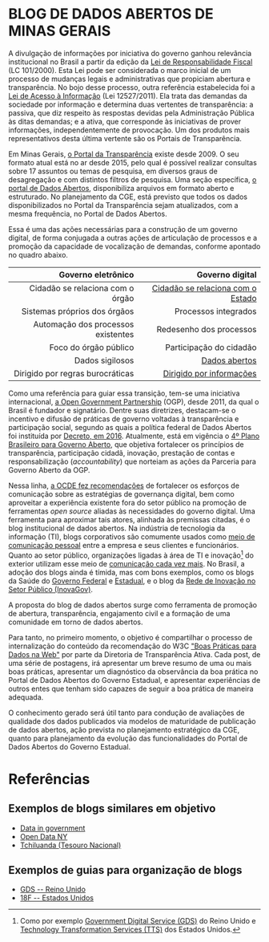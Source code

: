 # BLOG DE DADOS ABERTOS DE MINAS GERAIS

A divulgação de informações por iniciativa do governo ganhou relevância institucional no Brasil a partir da edição da [Lei de Responsabilidade Fiscal](http://www.planalto.gov.br/ccivil_03/leis/lcp/lcp101.htm) (LC 101/2000). Esta Lei pode ser considerada o marco inicial de um processo de mudanças legais e administrativas que propiciam abertura e transparência. No bojo desse processo, outra referência estabelecida foi a [Lei de Acesso à Informação](http://www.planalto.gov.br/ccivil_03/_ato2011-2014/2011/lei/l12527.htm) (Lei 12527/2011). Ela trata das demandas da sociedade por informação e determina duas vertentes de transparência: a passiva, que diz respeito às respostas devidas pela Administração Pública às ditas demandas; e a ativa, que corresponde às iniciativas de prover informações, independentemente de provocação. Um dos produtos mais representativos desta última vertente são os Portais de Transparência.

Em Minas Gerais, [o Portal da Transparência](http://www.transparencia.mg.gov.br/images/stories/decreto-45969.pdf) existe desde 2009. O seu formato atual está no ar desde 2015, pelo qual é possível realizar consultas sobre 17 assuntos ou temas de pesquisa, em diversos graus de desagregação e com distintos filtros de pesquisa. Uma seção específica, [o portal de Dados Abertos](http://www.transparencia.mg.gov.br/dados-abertos), disponibiliza arquivos em formato aberto e estruturado. No planejamento da CGE, está previsto que todos os dados disponibilizados no Portal da Transparência sejam atualizados, com a mesma frequência, no Portal de Dados Abertos.

Essa é uma das ações necessárias para a construção de um governo digital, de forma conjugada a outras ações de articulação de processos e a promoção da capacidade de vocalização de demandas, conforme apontado no quadro abaixo.

  |**Governo eletrônico** | **Governo digital**
  |-----------------------:|-----------------:|
  |Cidadão se relaciona com o órgão|[Cidadão se relaciona com o Estado](http://www.planalto.gov.br/ccivil_03/_ato2011-2014/2011/lei/l12527.htm#art9)|
  |Sistemas próprios dos órgãos| Processos integrados
  |Automação dos processos existentes   |Redesenho dos processos
  |Foco do órgão público                |Participação do cidadão
  |Dados sigilosos                      |[Dados abertos](http://www.planalto.gov.br/ccivil_03/_ato2011-2014/2011/lei/l12527.htm#art3)
  |Dirigido por regras burocráticas     |[Dirigido por informações](http://www.planalto.gov.br/ccivil_03/_ato2011-2014/2011/lei/l12527.htm#art8)

Como uma referência para guiar essa transição, tem-se uma iniciativa internacional, [a Open Government Partnership](https://www.opengovpartnership.org/) (OGP), desde 2011, da qual o Brasil é fundador e signatário. Dentre suas diretrizes, destacam-se o incentivo e difusão de práticas de governo voltadas à transparência e participação social, segundo as quais a política federal de Dados Abertos foi instituída por [Decreto, em 2016](http://www.planalto.gov.br/ccivil_03/_ato2015-2018/2016/decreto/d8777.htm). Atualmente, está em vigência o [4º Plano Brasileiro para Governo Aberto](http://governoaberto.cgu.gov.br/no-brasil/copy_of_planos-de-acao/4o-plano-de-acao-brasileiro), que objetiva fortalecer os princípios de transparência, participação cidadã, inovação, prestação de contas e responsabilização (*accountability*) que norteiam as ações da Parceria para Governo Aberto da OGP.

Nessa linha, [a OCDE fez recomendações](https://read.oecd-ilibrary.org/governance/digital-government-review-of-brazil_9789264307636-en#page14) de fortalecer os esforços de comunicação sobre as estratégias de governança digital, bem como aproveitar a experiência existente fora do setor público na promoção de ferramentas *open source* aliadas às necessidades do governo digital. Uma ferramenta para aproximar tais atores, alinhada às premissas citadas, é o blog institucional de dados abertos. Na indústria de tecnologia da informação (TI), blogs corporativos são comumente usados como [meio de comunicação pessoal](https://ben.balter.com/2015/07/20/write-corporate-blog-posts-as-a-human/) entre a empresa e seus clientes e funcionários. Quanto ao setor público, organizações ligadas à área de TI e inovação[^1] do exterior utilizam esse meio de [comunicação cada vez mais](https://www.blog.gov.uk/). No Brasil, a adoção dos blogs ainda é tímida, mas com bons exemplos, como os blogs da Saúde do [Governo Federal](http://www.blog.saude.gov.br/) e [Estadual](http://blog.saude.mg.gov.br/), e o blog da [Rede de Inovação no Setor Público (InovaGov)](http://inova.gov.br/publicacoes/).

A proposta do blog de dados abertos surge como ferramenta de promoção de abertura, transparência, engajamento civil e a formação de uma comunidade em torno de dados abertos.

Para tanto, no primeiro momento, o objetivo é compartilhar o processo de internalização do conteúdo da recomendação do W3C ["Boas Práticas para Dados na Web"](http://www.w3c.br/traducoes/DWBP-pt-br/) por parte da Diretoria de Transparência Ativa. Cada post, de uma série de postagens, irá apresentar um breve resumo de uma ou mais boas práticas, apresentar um diagnóstico da observância da boa prática no Portal de Dados Abertos do Governo Estadual, e apresentar experiências de outros entes que tenham sido capazes de seguir a boa prática de maneira adequada.

O conhecimento gerado será útil tanto para condução de avaliações de qualidade dos dados publicados via modelos de maturidade de publicação de dados abertos, ação prevista no planejamento estratégico da CGE, quanto para planejamento da evolução das funcionalidades do Portal de Dados Abertos do Governo Estadual.

# Referências

## Exemplos de blogs similares em objetivo

* [Data in government](https://dataingovernment.blog.gov.uk/)
* [Open Data NY](https://opendata.cityofnewyork.us/blog/)
* [Tchiluanda (Tesouro Nacional)](https://medium.com/tchiluanda)

## Exemplos de guias para organização de blogs

* [GDS -- Reino Unido](https://www.gov.uk/guidance/content-design/blogging)
* [18F -- Estados Unidos](https://content-guide.18f.gov/)

[^1]: Como por exemplo [Government Digital Service (GDS)](https://www.gov.uk/guidance/content-design/blogging) do Reino Unido e [Technology Transformation Services (TTS)](https://handbook.18f.gov/blogging/) dos Estados Unidos.
